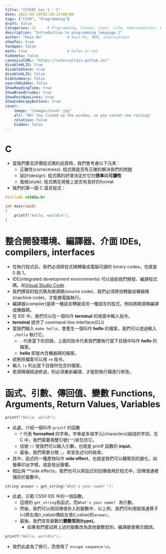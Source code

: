 ```yaml
---
title: "[CS50] Lec 1 - C"
date: 2022-03-10T02:39:12+08:00
tags: ["CS50", "Programming"]
draft: false
Categories: CS     # Programming, Create, Cover, Life, Semiconductor, Leetcode, Logic Design, Daily
description: "Introduction to programming language C"
author: "Rain Hu"           # Rain Hu, 陣雨, intervalrain
showToc: true
TocOpen: false
math: true                  # KaTex or not
hidemeta: false
canonicalURL: "https://intervalrain.github.io/"
disableHLJS: true
disableShare: true
disableHLJS: false
hideSummary: false
searchHidden: false
ShowReadingTime: true
ShowBreadCrumbs: true
ShowPostNavLinks: true
ShowCodeCopyButtons: true
cover:
    image: "/images/cover.jpg"
    alt: "Oh! You closed up the window, so you cannot see raining"
    relative: false
    hidden: false
---
```


# C
+ 當我們要去評價程式碼的品質時，我們會考慮以下元素：
  + 正確性(correctness): 程式碼是否有正確的解決我們的問題
  + 設計(design): 程式碼的好壞決定於它的**效率**與**可讀性**
  + 風格(style): 程式碼在視覺上是否有良好的format
+ 我們的第一個 C 語言程式：
```C
#include <stdio.h>

int main(void)
{
    printf("hello, world\n");
}
```
# 整合開發環境、編譯器、介面 IDEs, compilers, interfaces
+ 在執行程式前，我們必須將程式碼轉變成電腦可讀的 binary codes，也就是 0 與 1。
+ IDE(integrated development environments) 可以協助我們開發、編譯程式碼。如[Visual Studio Code](https://en.wikipedia.org/wiki/Visual_Studio_Code)
+ 我們撰寫的程式碼為開源碼(source code)，我們必須將他轉變成機器碼(machine code)，才能被電腦執行。
+ 編譯器(compiler)是將一種語言轉變成另一種語言的程式，例如將開源碼編譯成機器碼。
+ 在 IDE 中，我們可以在一個叫作 **terminal** 的視窗中輸入指令。
+ **terminal** 提供了 command-line interface(CLI)
+ 當我們輸入 `make hello`，會產生一個叫作 **hello** 的檔案，我們可以透過輸入 `./hello` 執行它。
  + `.` 代表當下的目錄，上面的指令代表我們要執行當下目錄中叫作 **hello** 的檔案。
  + **hello** 即是內含機器碼的檔案。
+ 欲刪除檔案可以用 `rm` 指令。
+ 輸入 `ls` 列出當下目錄所包含的檔案。
+ 若源碼檔經過修過，則必須重新編譯，才能對執行檔進行修改。

# 函式、引數、傳回值、變數 Functions, Arguments, Return Values, Variables
```C
printf("Hello, world");
```
+ 此處，介紹一個叫作 `printf` 的函數
  + `f` 代表 **formatted** 的字串。字串是多個字元(characters)組成的字詞，在 C 中，我們需要用雙引號(`""`)來包住它。
  + 括號 `()` 使我們可以輸入引數，也就是 printf 函數的 **input**。
  + 最後，我們需要分號 `;`，來宣告述句的結束。
+ 其中，函式的一種產物叫作 **side effect**，也就是我們可以觀察到的變化，如螢幕印出字樣，或是發出聲響。
+ 相比與 **side effects，我們也可以將函式的回傳值用於程式中，回傳值通被儲存於變數中。

```C
string answer = get_string("What's your name? ");
```
+ 此處，示範 CS50 IDE 中的一個函數。
  + 這裡的 `get_string`為函式，而`What's your name? ` 為引數。
  + 然後，我們可以將回傳值存入到變數中，以上例，我們可利用賦值運算子(`=`)將右值(r_value)傳給左值(l_value)的`answer`。
  + 最後，我們宣告變數的**變數型別(type)**。
    + 如果我們嘗試將上述的變數改為其他變數型別，編譯器會顯示錯誤。

```C
printf("Hello, world\n");
```
+ 我們此處為了換行，而使用了 `escape sequence` `\n`。